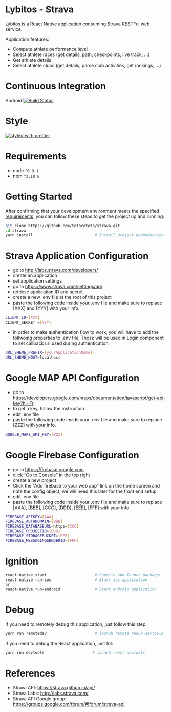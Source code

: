 # Lybitos - Strava

Lybitos is a React Native application consuming Strava RESTFul web service.

Application features: 

* Compute athlete performance level
* Select athlete races (get details, path, checkpoints, live track, ...)
* Get athlete details
* Select athlete clubs (get details, parse club activities, get rankings, ...)


# Continuous Integration

Android:[![Build Status](https://travis-ci.org/totorototo/strava.svg?branch=master)](https://travis-ci.org/totorototo/strava)  


# Style

[![styled with prettier](https://img.shields.io/badge/styled_with-prettier-ff69b4.svg)](https://github.com/prettier/prettier)


# Requirements

* node `^6.9.1`
* npm `^3.10.8`


# Getting Started

After confirming that your development environment meets the specified [requirements](#requirements), you can follow these steps to get the project up and running:

```bash
git clone https://github.com/totorototo/strava.git
cd strava
yarn install                           # Install project dependencies
```


# Strava Application Configuration

* go to http://labs.strava.com/developers/ 
* create an application
* set application settings
* go to https://www.strava.com/settings/api
* retrieve application ID and secret
* create a new .env file at the root of this project
* paste the following code inside your .env file and make sure to replace [XXX] and [YYY] with your info.

```bash
CLIENT_ID=[XXX]
CLIENT_SECRET =[YYY]
```

* in order to make authentication flow to work, you will have to add the follwoing properties to .env file.
Those will be used in Login component to set callback url used during authentication. 

```bash
URL_SHEME_PREFIX=[yourApplicationName]
URL_SHEME_HOST=localhost
```


# Google MAP API Configuration

* go to https://developers.google.com/maps/documentation/javascript/get-api-key?hl=Fr
* to get a key, follow the instruction
* edit .env file
* paste the following code inside your .env file and make sure to replace [ZZZ] with your info.

```bash
GOOGLE_MAPS_API_KEY=[ZZZ]
```


# Google Firebase Configuration

* go to https://firebase.google.com 
* click “Go to Console” in the top right
* create a new project
* Click the “Add firebase to your web app” link on the home screen and note the config object, we will need this later for the front end setup
* edit .env file
* paste the following code inside your .env file and make sure to replace [AAA], [BBB], [CCC], [DDD], [EEE], [FFF] with your info.

```bash
FIREBASE_APIKEY=[AAA]
FIREBASE_AUTHDOMAIN=[BBB]
FIREBASE_DATABASEURL=https=[CCC]
FIREBASE_PROJECTID=[DDD]
FIREBASE_STORAGEBUCKET=[EEE]
FIREBASE_MESSAGINGSENDERID=[FFF]
```


# Ignition

```bash
react-native start                     # Compile and launch packager
react-native run-ios                   # Start ios application
or
react-native run-android               # Start android application
```

# Debug

If you need to remotely debug this application, just follow this step:

```bash
yarn run remotedev                     # launch remote redux devtools
```

If you need to debug the React application, just fol: 

```bash
yarn run devtools                     # launch react-devtools
```

# References

* Strava API: https://strava.github.io/api/
* Strava Labs: http://labs.strava.com/
* Strava API Google group: https://groups.google.com/forum/#!forum/strava-api



